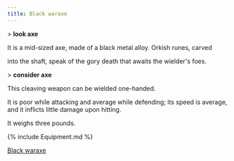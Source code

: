 ```yaml
---
title: Black waraxe
---
```


\> **look axe**

It is a mid-sized axe, made of a black metal alloy. Orkish runes, carved

into the shaft, speak of the gory death that awaits the wielder's foes.

\> **consider axe**

This cleaving weapon can be wielded one-handed.

It is poor while attacking and average while defending; its speed is
average, and it inflicts little damage upon hitting.

It weighs three pounds.

{% include Equipment.md %}

[Black waraxe](Category:_Cleaving_weapons "wikilink")